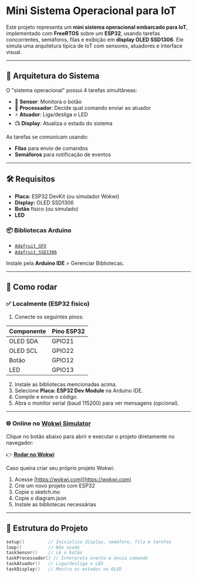 # Mini Sistema Operacional para IoT 

Este projeto representa um **mini sistema operacional embarcado para IoT**, implementado com **FreeRTOS** sobre um **ESP32**, usando tarefas concorrentes, semáforos, filas e exibição em **display OLED SSD1306**. Ele simula uma arquitetura típica de IoT com sensores, atuadores e interface visual.

---

## 🧠 Arquitetura do Sistema

O "sistema operacional" possui 4 tarefas simultâneas:

- 🧼 **Sensor**: Monitora o botão  
- 🧠 **Processador**: Decide qual comando enviar ao atuador
- ⚡ **Atuador**: Liga/desliga o LED
- 📺 **Display**: Atualiza o estado do sistema

As tarefas se comunicam usando:
- **Filas** para envio de comandos
- **Semáforos** para notificação de eventos

---

## 🛠️ Requisitos

- **Placa:** ESP32 DevKit (ou simulador Wokwi)
- **Display:** OLED SSD1306 
- **Botão** físico (ou simulado)
- **LED** 

### 📦 Bibliotecas Arduino

- [`Adafruit_GFX`](https://github.com/adafruit/Adafruit-GFX-Library)
- [`Adafruit_SSD1306`](https://github.com/adafruit/Adafruit_SSD1306)

Instale pela **Arduino IDE** > Gerenciar Bibliotecas.

---

## 🚀 Como rodar

### ✅ Localmente (ESP32 físico)

1. Conecte os seguintes pinos:

| Componente | Pino ESP32 |
|------------|------------|
| OLED SDA   | GPIO21     |
| OLED SCL   | GPIO22     |
| Botão      | GPIO12     |
| LED        | GPIO13     |

2. Instale as bibliotecas mencionadas acima.
3. Selecione **Placa: ESP32 Dev Module** na Arduino IDE.
4. Compile e envie o código.
5. Abra o monitor serial (baud 115200) para ver mensagens (opcional).

---

### 🌐 Online no [Wokwi Simulator](https://wokwi.com)

Clique no botão abaixo para abrir e executar o projeto diretamente no navegador:

👉 **[Rodar no Wokwi](https://wokwi.com/projects/438045289005235201)** 

Caso queira criar seu próprio projeto Wokwi:

1. Acesse [https://wokwi.com](https://wokwi.com)
2. Crie um novo projeto com ESP32
3. Copie o sketch.ino
4. Copie o diagram.json
6. Instale as bibliotecas necessárias

---
## 📁 Estrutura do Projeto

```cpp
setup()         // Inicializa display, semáforo, fila e tarefas
loop()          // Não usado 
taskSensor()    // Lê o botão
taskProcessador() // Interpreta evento e envia comando
taskAtuador()   // Liga/desliga o LED
taskDisplay()   // Mostra os estados no OLED
```
